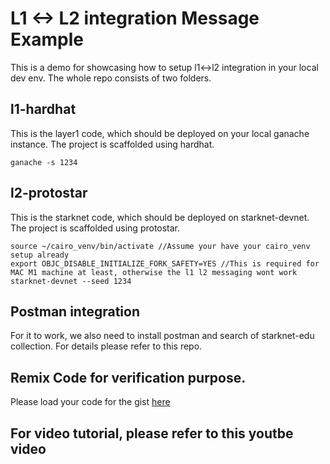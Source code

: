 # L1 <-> L2 integration Message Example
This is a demo for showcasing how to setup l1<->l2 integration in your local dev env. The whole repo consists of two folders.

## l1-hardhat
This is the layer1 code, which should be deployed on your local ganache instance. The project is scaffolded using hardhat.
```
ganache -s 1234
```

## l2-protostar
This is the starknet code, which should be deployed on starknet-devnet. The project is scaffolded using protostar.
```
source ~/cairo_venv/bin/activate //Assume your have your cairo_venv setup already
export OBJC_DISABLE_INITIALIZE_FORK_SAFETY=YES //This is required for MAC M1 machine at least, otherwise the l1 l2 messaging wont work
starknet-devnet --seed 1234
```

## Postman integration
For it to work, we also need to install postman and search of starknet-edu collection. For details please refer to this repo.

## Remix Code for verification purpose.
Please load your code for the gist [here](https://gist.github.com/cryptoleek-eth/76ab418d42730e6c516ed2f38cad9959)

## For video tutorial, please refer to this youtbe video

